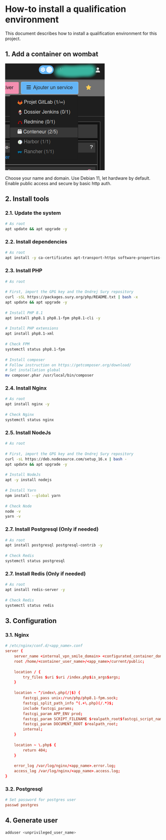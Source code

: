 # How-to install a qualification environment

This document describes how to install a qualification environment for this project.

## 1. Add a container on wombat

![Add container on Wombat](assets/wombat_smile_add_container.png)

Choose your name and domain. Use Debian 11, let hardware by default. Enable public access and secure by basic http auth.

## 2. Install tools

### 2.1. Update the system

```bash
# As root
apt update && apt upgrade -y
```

### 2.2. Install dependencies

```bash
# As root
apt install -y ca-certificates apt-transport-https software-properties-common curl wget lsb-release git rsync make
```

### 2.3. Install PHP

```bash
# As root

# First, import the GPG key and the Ondrej Sury repository
curl -sSL https://packages.sury.org/php/README.txt | bash -x
apt update && apt upgrade -y

# Install PHP 8.1
apt install php8.1 php8.1-fpm php8.1-cli -y

# Install PHP extensions
apt install php8.1-xml

# Check FPM
systemctl status php8.1-fpm

# Install composer
# Follow instruction on https://getcomposer.org/download/
# Set installation global
mv composer.phar /usr/local/bin/composer
```

### 2.4. Install Nginx

```bash
# As root
apt install nginx -y

# Check Nginx
systemctl status nginx
```

### 2.5. Install NodeJs

```bash
# As root

# First, import the GPG key and the Ondrej Sury repository
curl -sL https://deb.nodesource.com/setup_16.x | bash -
apt update && apt upgrade -y

# Install NodeJs
apt -y install nodejs

# Install Yarn
npm install --global yarn

# Check Node
node -v
yarn -v
```

### 2.7. Install Postgresql (Only if needed)

```bash
# As root
apt install postgresql postgresql-contrib -y

# Check Redis
systemctl status postgresql
```

### 2.7. Install Redis (Only if needed)

```bash
# As root
apt install redis-server -y

# Check Redis
systemctl status redis
```

## 3. Configuration

### 3.1. Nginx

```conf
# /etc/nginx/conf.d/<app_name>.conf
server {
    server_name <internal_vpn_smile_domain> <configurated_container_domain>;
    root /home/<container_user_name>/<app_name>/current/public;
    
    location / {
        try_files $uri $uri /index.php$is_args$args;
    }
    
    location ~ ^/index\.php(/|$) {
        fastcgi_pass unix:/run/php/php8.1-fpm.sock;
        fastcgi_split_path_info ^(.+\.php)(/.*)$;
        include fastcgi_params;
        fastcgi_param APP_ENV prod;
        fastcgi_param SCRIPT_FILENAME $realpath_root$fastcgi_script_name;
        fastcgi_param DOCUMENT_ROOT $realpath_root;
        internal;
    }
    
    location ~ \.php$ {
        return 404;
    }
    
    error_log /var/log/nginx/<app_name>.error.log;
    access_log /var/log/nginx/<app_name>.access.log;
}
```

### 3.2. Postgresql

```conf
# Set password for postgres user
passwd postgres 
```

## 4. Generate user

```bash
adduser <unprivileged_user_name>

```
